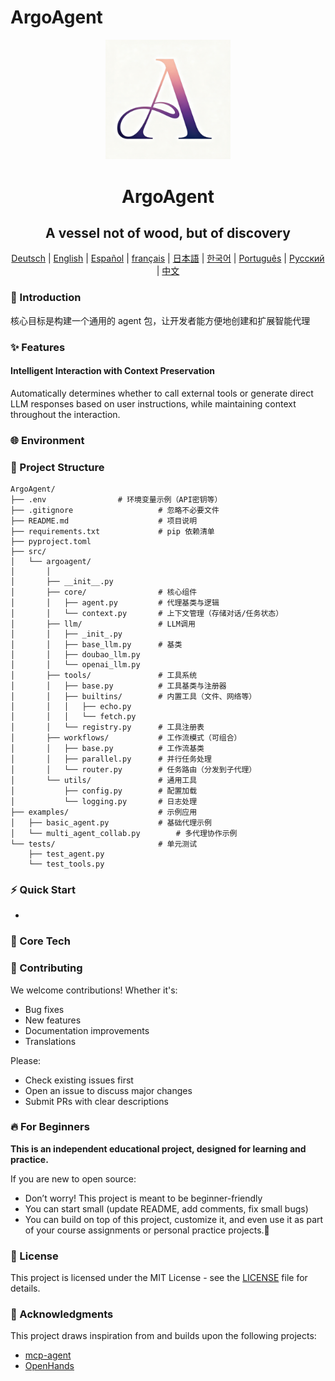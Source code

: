 # ArgoAgent

<div align="center">
  <img src="./pics/logo.png" alt="Logo" width="200">
  <h1 align="center">ArgoAgent</h1>
  <h2 align="center">A vessel not of wood, but of discovery</h2>

</div>
<div align="center">
<!-- Keep these links. Translations will automatically update with the README. -->
  
[Deutsch](https://zdoc.app/de/BV003/ArgoAgent) | 
[English](https://zdoc.app/en/BV003/ArgoAgent) | 
[Español](https://zdoc.app/es/BV003/ArgoAgent) | 
[français](https://zdoc.app/fr/BV003/ArgoAgent) | 
[日本語](https://zdoc.app/ja/BV003/ArgoAgent) | 
[한국어](https://zdoc.app/ko/BV003/ArgoAgent) | 
[Português](https://zdoc.app/pt/BV003/ArgoAgent) | 
[Русский](https://zdoc.app/ru/BV003/ArgoAgent) | 
[中文](https://zdoc.app/zh/BV003/ArgoAgent)

</div>


### 🚀 Introduction
核心目标是构建一个通用的 agent 包，让开发者能方便地创建和扩展智能代理


### ✨ Features
#### Intelligent Interaction with Context Preservation
Automatically determines whether to call external tools or generate direct LLM responses based on user instructions, while maintaining context throughout the interaction.


### 🌐 Environment



### 📂 Project Structure

```
ArgoAgent/
├── .env                # 环境变量示例（API密钥等）
├── .gitignore                   # 忽略不必要文件
├── README.md                    # 项目说明
├── requirements.txt             # pip 依赖清单
├── pyproject.toml 
├── src/
│   └── argoagent/ 
│       │
│       ├── __init__.py
│       ├── core/                # 核心组件
│       │   ├── agent.py         # 代理基类与逻辑
│       │   └── context.py       # 上下文管理（存储对话/任务状态）
│       ├── llm/                 # LLM调用
│       │   ├── _init_.py         
│       │   ├── base_llm.py      # 基类
│       │   ├── doubao_llm.py          
│       │   └── openai_llm.py       
│       ├── tools/               # 工具系统
│       │   ├── base.py          # 工具基类与注册器
│       │   ├── builtins/        # 内置工具（文件、网络等）
│       │   │   ├── echo.py
│       │   │   └── fetch.py
│       │   └── registry.py      # 工具注册表
│       ├── workflows/           # 工作流模式（可组合）
│       │   ├── base.py          # 工作流基类
│       │   ├── parallel.py      # 并行任务处理
│       │   └── router.py        # 任务路由（分发到子代理）
│       └── utils/               # 通用工具
│           ├── config.py        # 配置加载
│           └── logging.py       # 日志处理
├── examples/                    # 示例应用
│   ├── basic_agent.py           # 基础代理示例
│   └── multi_agent_collab.py        # 多代理协作示例
└── tests/                       # 单元测试
    ├── test_agent.py
    └── test_tools.py
```



### ⚡ Quick Start
- 

### 🎯 Core Tech


### 🤝 Contributing

We welcome contributions! Whether it's:

- Bug fixes
- New features
- Documentation improvements
- Translations

Please:  
- Check existing issues first  
- Open an issue to discuss major changes  
- Submit PRs with clear descriptions  



### 🔥 For Beginners

**This is an independent educational project, designed for learning and practice.**

If you are new to open source:
- Don’t worry! This project is meant to be beginner-friendly 
- You can start small (update README, add comments, fix small bugs) 
- You can build on top of this project, customize it, and even use it as part of your course assignments or personal practice projects.🤪


### 🎉 License
This project is licensed under the MIT License - see the [LICENSE](LICENSE) file for details.

### 🙏 Acknowledgments
This project draws inspiration from and builds upon the following projects:
- [mcp-agent](https://github.com/lastmile-ai/mcp-agent) 
- [OpenHands](https://github.com/All-Hands-AI/OpenHands) 